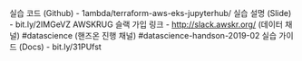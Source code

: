 실습 코드 (Github) - 1ambda/terraform-aws-eks-jupyterhub/
실습 설명 (Slide) - bit.ly/2IMGeVZ
AWSKRUG 슬랙 가입 링크 - http://slack.awskr.org/
(데이터 채널) #datascience
(핸즈온 진행 채널) #datascience-handson-2019-02
실습 가이드 (Docs) - bit.ly/31PUfst 
